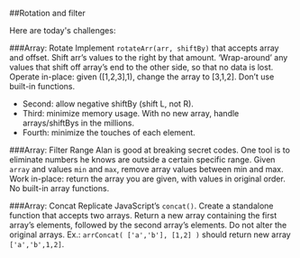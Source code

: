 ##Rotation and filter

Here are today's challenges:


###Array: Rotate
Implement `rotateArr(arr, shiftBy)` that accepts array and offset. Shift arr’s values to the right by that amount. ‘Wrap-around’ any values that shift off array’s end to the other side, so that no data is lost. Operate in-place: given ([1,2,3],1), change the array to [3,1,2]. Don’t use built-in functions.

* Second: allow negative shiftBy (shift L, not R).
* Third: minimize memory usage. With no new array, handle arrays/shiftBys in the millions.
* Fourth: minimize the touches of each element.

###Array: Filter Range
Alan is good at breaking secret codes. One tool is to eliminate numbers he knows are outside a certain specific range. Given `array` and values `min` and `max`, remove array values between min and max. Work in-place: return the array you are given, with values in original order. No built-in array functions.

###Array: Concat
Replicate JavaScript’s `concat()`. Create a standalone function that accepts two arrays. Return a new array containing the first array’s elements, followed by the second array’s elements. Do not alter the original arrays. Ex.: `arrConcat( ['a','b'], [1,2] )` should return new array `['a','b',1,2]`.
